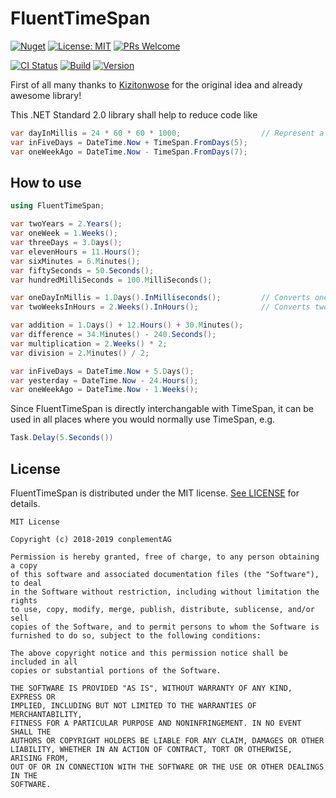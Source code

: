 # FluentTimeSpan

[![Nuget](https://img.shields.io/badge/nuget-blue.svg)](https://www.nuget.org/packages/FluentTimeSpan/)
[![License: MIT](https://img.shields.io/badge/License-MIT-blue.svg)](https://opensource.org/licenses/MIT)
[![PRs Welcome](https://img.shields.io/badge/PRs-welcome-brightgreen.svg)](http://makeapullrequest.com)

[![CI Status](https://cpgithub.visualstudio.com/GitHubPipelines/_apis/build/status/conplementAG.FluentTimeSpan)](https://cpgithub.visualstudio.com/GitHubPipelines/_build/latest?definitionId=5)
[![Build](https://img.shields.io/badge/build-success-green.svg)](releases/0.4.0.190515/)
[![Version](https://img.shields.io/badge/version-v0.4.0.190515-blue.svg)](https://github.com/conplementAG/FluentTimeSpan/releases/tag/0.4.0)

First of all many thanks to [Kizitonwose](https://github.com/kizitonwose/Time) for the original idea and already awesome library!

This .NET Standard 2.0 library shall help to reduce code like

```C#
var dayInMillis = 24 * 60 * 60 * 1000;					// Represent a day in milliSeconds
var inFiveDays = DateTime.Now + TimeSpan.FromDays(5);
var oneWeekAgo = DateTime.Now - TimeSpan.FromDays(7);
```

## How to use

```C#
using FluentTimeSpan;

var twoYears = 2.Years();
var oneWeek = 1.Weeks();
var threeDays = 3.Days();
var elevenHours = 11.Hours();
var sixMinutes = 6.Minutes();
var fiftySeconds = 50.Seconds();
var hundredMilliSeconds = 100.MilliSeconds();

var oneDayInMillis = 1.Days().InMilliseconds();    		// Converts one day into milliseconds and returns the double value
var twoWeeksInHours = 2.Weeks().InHours(); 		    	// Converts two weeks into hours and returns the double value

var addition = 1.Days() + 12.Hours() + 30.Minutes();
var difference = 34.Minutes() - 240.Seconds();
var multiplication = 2.Weeks() * 2;
var division = 2.Minutes() / 2;

var inFiveDays = DateTime.Now + 5.Days();
var yesterday = DateTime.Now - 24.Hours();
var oneWeekAgo = DateTime.Now - 1.Weeks();
```

Since FluentTimeSpan is directly interchangable with TimeSpan, it can be used in all places where you would normally use TimeSpan, e.g.

```C#
Task.Delay(5.Seconds())
```

## License

FluentTimeSpan is distributed under the MIT license. [See LICENSE](LICENSE.md) for details.

```
MIT License

Copyright (c) 2018-2019 conplementAG

Permission is hereby granted, free of charge, to any person obtaining a copy
of this software and associated documentation files (the "Software"), to deal
in the Software without restriction, including without limitation the rights
to use, copy, modify, merge, publish, distribute, sublicense, and/or sell
copies of the Software, and to permit persons to whom the Software is
furnished to do so, subject to the following conditions:

The above copyright notice and this permission notice shall be included in all
copies or substantial portions of the Software.

THE SOFTWARE IS PROVIDED "AS IS", WITHOUT WARRANTY OF ANY KIND, EXPRESS OR
IMPLIED, INCLUDING BUT NOT LIMITED TO THE WARRANTIES OF MERCHANTABILITY,
FITNESS FOR A PARTICULAR PURPOSE AND NONINFRINGEMENT. IN NO EVENT SHALL THE
AUTHORS OR COPYRIGHT HOLDERS BE LIABLE FOR ANY CLAIM, DAMAGES OR OTHER
LIABILITY, WHETHER IN AN ACTION OF CONTRACT, TORT OR OTHERWISE, ARISING FROM,
OUT OF OR IN CONNECTION WITH THE SOFTWARE OR THE USE OR OTHER DEALINGS IN THE
SOFTWARE.
```
